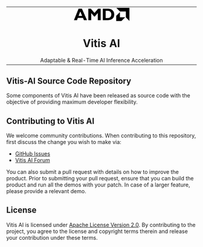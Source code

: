 ﻿<table class="sphinxhide">
 <tr>
   <td align="center"><img src="https://raw.githubusercontent.com/Xilinx/Image-Collateral/main/xilinx-logo.png" width="30%"/><h1>Vitis AI</h1><h0>Adaptable & Real-Time AI Inference Acceleration</h0>
   </td>
 </tr>
</table>

## Vitis-AI Source Code Repository

Some components of Vitis AI have been released as source code with the objective of providing maximum developer flexibility.


## Contributing to Vitis AI
We welcome community contributions. When contributing to this repository, first discuss the change you wish to make via:

* [GitHub Issues](https://github.com/Xilinx/Vitis-AI/issues)
* [Vitis AI Forum](https://support.xilinx.com/s/topic/0TO2E000000YKY9WAO/vitis-ai-ai)

You can also submit a pull request with details on how to improve the product. Prior to submitting your pull request, ensure that you can build the product and run all the demos with your patch. In case of a larger feature, please provide a relevant demo.

## License

Vitis AI is licensed under [Apache License Version 2.0](../LICENSE). By contributing to the project, you agree to the license and copyright terms therein and release your contribution under these terms.
